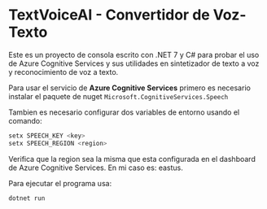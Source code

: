 # TextVoiceAI - Convertidor de Voz-Texto

Este es un proyecto de consola escrito con .NET 7 y C# para probar el uso de Azure Cognitive Services y sus utilidades en sintetizador de texto a voz y reconocimiento de voz a texto.

Para usar el servicio de **Azure Cognitive Services** primero es necesario instalar el paquete de nuget ```Microsoft.CognitiveServices.Speech```

Tambien es necesario configurar dos variables de entorno usando el comando: 

```bash
setx SPEECH_KEY <key>
setx SPEECH_REGION <region> 
```

Verifica que la region sea la misma que esta configurada en el dashboard de Azure Cognitive Services. En mi caso es: eastus.

Para ejecutar el programa usa: 

```bash
dotnet run
```
